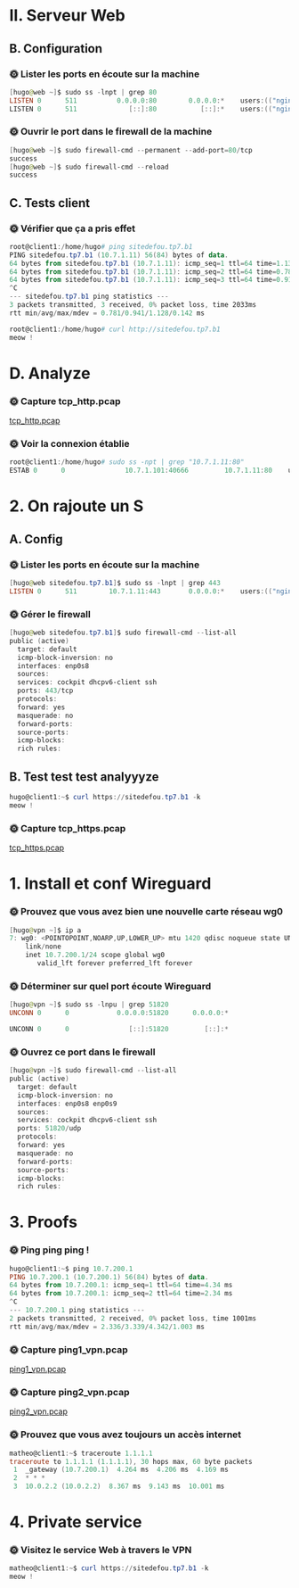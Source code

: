 # II. Serveur Web

## B. Configuration

### **🌞 Lister les ports en écoute sur la machine**
```powershell
[hugo@web ~]$ sudo ss -lnpt | grep 80
LISTEN 0      511          0.0.0.0:80        0.0.0.0:*    users:(("nginx",pid=11395,fd=6),("nginx",pid=11394,fd=6))
LISTEN 0      511             [::]:80           [::]:*    users:(("nginx",pid=11395,fd=7),("nginx",pid=11394,fd=7))
```

### **🌞 Ouvrir le port dans le firewall de la machine**
```powershell
[hugo@web ~]$ sudo firewall-cmd --permanent --add-port=80/tcp
success
[hugo@web ~]$ sudo firewall-cmd --reload
success
```

## C. Tests client

### **🌞 Vérifier que ça a pris effet**
```powershell
root@client1:/home/hugo# ping sitedefou.tp7.b1
PING sitedefou.tp7.b1 (10.7.1.11) 56(84) bytes of data.
64 bytes from sitedefou.tp7.b1 (10.7.1.11): icmp_seq=1 ttl=64 time=1.13 ms
64 bytes from sitedefou.tp7.b1 (10.7.1.11): icmp_seq=2 ttl=64 time=0.781 ms
64 bytes from sitedefou.tp7.b1 (10.7.1.11): icmp_seq=3 ttl=64 time=0.916 ms
^C
--- sitedefou.tp7.b1 ping statistics ---
3 packets transmitted, 3 received, 0% packet loss, time 2033ms
rtt min/avg/max/mdev = 0.781/0.941/1.128/0.142 ms
```
```powershell
root@client1:/home/hugo# curl http://sitedefou.tp7.b1
meow !
```
# D. Analyze

### **🌞 Capture tcp_http.pcap**

[tcp_http.pcap](tcp_http.pcap)

### **🌞 Voir la connexion établie**
```powershell
root@client1:/home/hugo# sudo ss -npt | grep "10.7.1.11:80"
ESTAB 0      0               10.7.1.101:40666         10.7.1.11:80    users:(("firefox",pid=13910,fd=61))
```

# 2. On rajoute un S

## A. Config

### **🌞 Lister les ports en écoute sur la machine**
```powershell
[hugo@web sitedefou.tp7.b1]$ sudo ss -lnpt | grep 443
LISTEN 0      511        10.7.1.11:443       0.0.0.0:*    users:(("nginx",pid=1419,fd=6),("nginx",pid=1418,fd=6))
```

### **🌞 Gérer le firewall**
```powershell
[hugo@web sitedefou.tp7.b1]$ sudo firewall-cmd --list-all
public (active)
  target: default
  icmp-block-inversion: no
  interfaces: enp0s8
  sources:
  services: cockpit dhcpv6-client ssh
  ports: 443/tcp
  protocols:
  forward: yes
  masquerade: no
  forward-ports:
  source-ports:
  icmp-blocks:
  rich rules:
```

## B. Test test test analyyyze

```powershell
hugo@client1:~$ curl https://sitedefou.tp7.b1 -k
meow !
```

### **🌞 Capture tcp_https.pcap**

[tcp_https.pcap](tcp_https.pcap)

# 1. Install et conf Wireguard

### **🌞 Prouvez que vous avez bien une nouvelle carte réseau wg0**
```powershell
[hugo@vpn ~]$ ip a
7: wg0: <POINTOPOINT,NOARP,UP,LOWER_UP> mtu 1420 qdisc noqueue state UNKNOWN group default qlen 1000
    link/none
    inet 10.7.200.1/24 scope global wg0
       valid_lft forever preferred_lft forever
```

### **🌞 Déterminer sur quel port écoute Wireguard**
```powershell
[hugo@vpn ~]$ sudo ss -lnpu | grep 51820
UNCONN 0      0            0.0.0.0:51820      0.0.0.0:*

UNCONN 0      0               [::]:51820         [::]:*
```

### **🌞 Ouvrez ce port dans le firewall**
```powershell
[hugo@vpn ~]$ sudo firewall-cmd --list-all
public (active)
  target: default
  icmp-block-inversion: no
  interfaces: enp0s8 enp0s9
  sources:
  services: cockpit dhcpv6-client ssh
  ports: 51820/udp
  protocols:
  forward: yes
  masquerade: no
  forward-ports:
  source-ports:
  icmp-blocks:
  rich rules:
```

# 3. Proofs

### **🌞 Ping ping ping !**
```powershell
hugo@client1:~$ ping 10.7.200.1
PING 10.7.200.1 (10.7.200.1) 56(84) bytes of data.
64 bytes from 10.7.200.1: icmp_seq=1 ttl=64 time=4.34 ms
64 bytes from 10.7.200.1: icmp_seq=2 ttl=64 time=2.34 ms
^C
--- 10.7.200.1 ping statistics ---
2 packets transmitted, 2 received, 0% packet loss, time 1001ms
rtt min/avg/max/mdev = 2.336/3.339/4.342/1.003 ms
```

### **🌞 Capture ping1_vpn.pcap**

[ping1_vpn.pcap](ping1_vpn.pcap)

### **🌞 Capture ping2_vpn.pcap**

[ping2_vpn.pcap](ping2_vpn.pcap)

### **🌞 Prouvez que vous avez toujours un accès internet**
```powershell
matheo@client1:~$ traceroute 1.1.1.1
traceroute to 1.1.1.1 (1.1.1.1), 30 hops max, 60 byte packets
 1  _gateway (10.7.200.1)  4.264 ms  4.206 ms  4.169 ms
 2  * * *
 3  10.0.2.2 (10.0.2.2)  8.367 ms  9.143 ms  10.001 ms
```

# 4. Private service

### **🌞 Visitez le service Web à travers le VPN**
```powershell
matheo@client1:~$ curl https://sitedefou.tp7.b1 -k
meow !
```
